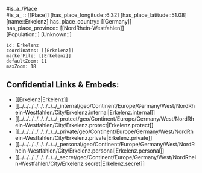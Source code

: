 ﻿---
location: [51.08,6.32] 
mapzoom: [7,12] 
mapmarker: city 
type: City
tags:
- geo/City


SpocWebEntityId: 30050
isDeleted: false
confidential: public

---
#is_a_/Place  
#is_a_ :: [[Place]] 
[has_place_longitude::6.32] 
[has_place_latitude::51.08] 
[name::Erkelenz] 
has_place_country:: [[Germany]]  
has_place_province:: [[NordRhein-Westfahlen]]  
[Population::] 
[Unknown::] 


```leaflet
id: Erkelenz
coordinates: [[Erkelenz]] 
markerFile: [[Erkelenz]] 
defaultZoom: 11 
maxZoom: 18
```


## Confidential Links & Embeds: 
- [[Erkelenz|Erkelenz]]  
- [[../../../../../../../../_internal/geo/Continent/Europe/Germany/West/NordRhein-Westfahlen/City/Erkelenz.internal|Erkelenz.internal]] 
- [[../../../../../../../../_protect/geo/Continent/Europe/Germany/West/NordRhein-Westfahlen/City/Erkelenz.protect|Erkelenz.protect]] 
- [[../../../../../../../../_private/geo/Continent/Europe/Germany/West/NordRhein-Westfahlen/City/Erkelenz.private|Erkelenz.private]] 
- [[../../../../../../../../_personal/geo/Continent/Europe/Germany/West/NordRhein-Westfahlen/City/Erkelenz.personal|Erkelenz.personal]] 
- [[../../../../../../../../_secret/geo/Continent/Europe/Germany/West/NordRhein-Westfahlen/City/Erkelenz.secret|Erkelenz.secret]] 
